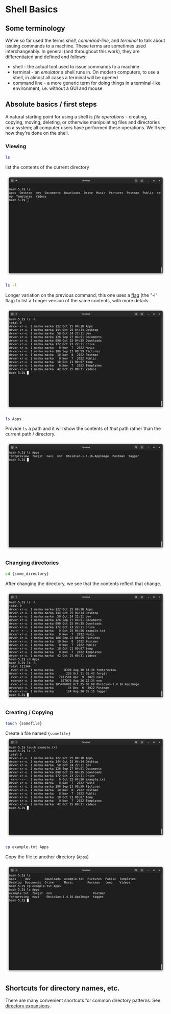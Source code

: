 # Shell Basics

## Some terminology

We've so far used the terms *shell*, *command-line*, and *terminal* to talk about issuing commands to a machine. These terms are sometimes used interchangeably. In general (and throughout this work), they are differentiated and defined and follows:

- shell - the actual tool used to issue commands to a machine
- terminal - an *emulator* a shell runs in. On modern computers, to use a shell, in almost all cases a terminal will be opened
- command line - a more generic term for doing things in a terminal-like environment, i.e. without a GUI and mouse

## Absolute basics / first steps

A natural starting point for using a shell is *file operations* - creating, copying, moving, deleting, or otherwise manipulating files and directories on a system; all computer users have performed these operations. We'll see how they're done on the shell.

### Viewing

```bash
ls
```

list the contents of the current directory

![ls](../assets/ls.png)

```bash
ls -l
```

Longer variation on the previous command; this one uses a [flag](nolink) (the "-l" flag) to list a `l`onger version of the same contents, with more details:

![ls-l](../assets/ls-l.png)

```bash
ls Apps
```

Provide `ls` a path and it will show the contents of *that* path rather than the current path / directory.

![lsdir](../assets/ls-dir.png)

### Changing directories

```bash
cd {some_directory}
```

After changing the directory, we see that the contents reflect that change.

![cd](../assets/cd.png)
### Creating / Copying

```bash
touch {somefile}
```

Create a file named `{somefile}`
![touch](../assets/touch.png)

```bash
cp example.txt Apps
```

Copy the file to another directory (`Apps`)

![cp-1](../assets/cp-1.png)

## Shortcuts for directory names, etc.

There are many convenient shortcuts for common directory patterns. See [directory expansions](expansions.md#directory-expansions).